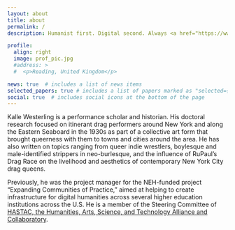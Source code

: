 ```yaml
---
layout: about
title: about
permalink: /
description: Humanist first. Digital second. Always <a href="https://www.marxists.org/archive/bloch/hope/introduction.htm" target="_blank">hopeful</a>.

profile:
  align: right
  image: prof_pic.jpg
  #address: >
  #  <p>Reading, United Kingdom</p>

news: true  # includes a list of news items
selected_papers: true # includes a list of papers marked as "selected={true}"
social: true  # includes social icons at the bottom of the page
---
```


Kalle Westerling is a performance scholar and historian. His doctoral research focused on itinerant drag performers around New York and along the Eastern Seaboard in the 1930s as part of a collective art form that brought queerness with them to towns and cities around the area. He has also written on topics ranging from queer indie wrestlers, boylesque and male-identified strippers in neo-burlesque, and the influence of RuPaul’s Drag Race on the livelihood and aesthetics of contemporary New York City drag queens.

Previously, he was the project manager for the NEH-funded project “Expanding Communities of Practice,” aimed at helping to create infrastructure for digital humanities across several higher education institutions across the U.S. He is a member of the Steering Committee of [HASTAC, the Humanities, Arts, Science, and Technology Alliance and Collaboratory](https://www.hastac.org).
